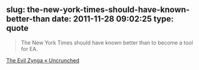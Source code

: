 slug: the-new-york-times-should-have-known-better-than
date: 2011-11-28 09:02:25
type: quote
---

> The New York Times should have known better than to become a tool for EA.

[The Evil Zynga « Uncrunched](http://uncrunched.com/2011/11/27/the-evil-zynga/)
